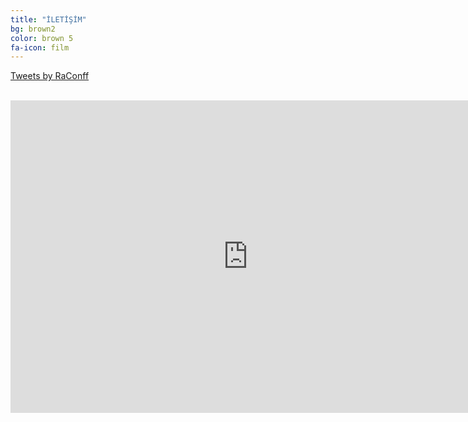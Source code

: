 ```yaml
---
title: "İLETİŞİM"
bg: brown2
color: brown 5
fa-icon: film
---
```


   <a class="twitter-timeline" href="https://twitter.com/RaConff">Tweets by RaConff</a> 
   <script async src="//platform.twitter.com/widgets.js" charset="utf-8"></script><br>
   
  <iframe src="https://docs.google.com/forms/d/e/1FAIpQLSdqO9y3kCSWlbTnArDT2ea-YG_ZlVcK7ftmhxE2r2biz2nmNA/viewform?embedded=true" width="760" height="500" frameborder="0" marginheight="0" marginwidth="0">Yükleniyor...</iframe>
   

  


   
   
